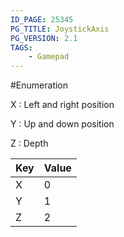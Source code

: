 ```yaml
---
ID_PAGE: 25345
PG_TITLE: JoystickAxis
PG_VERSION: 2.1
TAGS:
    - Gamepad
---
```

#Enumeration

X : Left and right position

Y : Up and down position

Z : Depth








Key | Value
---|---
X | 0
Y | 1
Z | 2


